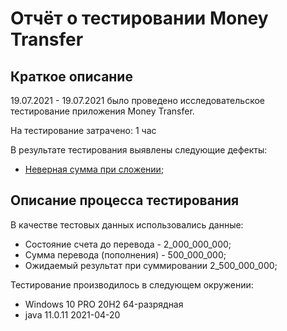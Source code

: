 # Отчёт о тестировании Money Transfer

## Краткое описание

19.07.2021 - 19.07.2021 было проведено исследовательское тестирование приложения Money Transfer.

На тестирование затрачено: 1 час

В результате тестирования выявлены следующие дефекты:
* [Неверная сумма при сложении](https://github.com/VereskQA/javahw1.2.1/issues/1#issue-947341379 "Баг-репорт");

## Описание процесса тестирования

В качестве тестовых данных использовались данные:
* Состояние счета до перевода - 2_000_000_000;
* Сумма перевода (пополнения) - 500_000_000;
* Ожидаемый результат при суммировании 2_500_000_000;

Тестирование производилось в следующем окружении:
* Windows 10 PRO 20H2 64-разрядная
* java 11.0.11 2021-04-20
